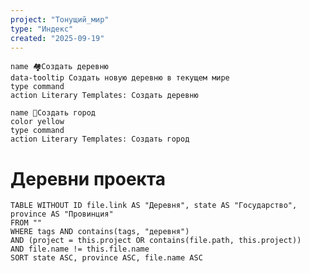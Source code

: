 ```yaml
---
project: "Тонущий_мир"
type: "Индекс"
created: "2025-09-19"
---
```


<div class="button-row">

```button
name 🏘️Создать деревню
data-tooltip Создать новую деревню в текущем мире
type command
action Literary Templates: Создать деревню
```

```button
name 🏰Создать город
color yellow
type command
action Literary Templates: Создать город
```

</div>

# Деревни проекта

```dataview
TABLE WITHOUT ID file.link AS "Деревня", state AS "Государство", province AS "Провинция"
FROM ""
WHERE tags AND contains(tags, "деревня")
AND (project = this.project OR contains(file.path, this.project))
AND file.name != this.file.name
SORT state ASC, province ASC, file.name ASC
```
